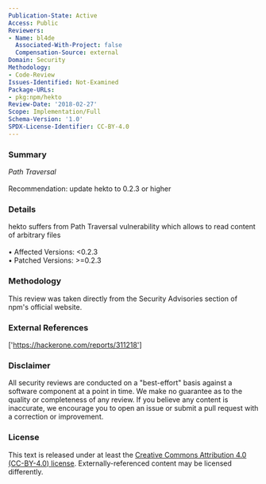 ```yaml
---
Publication-State: Active
Access: Public
Reviewers:
- Name: bl4de
  Associated-With-Project: false
  Compensation-Source: external
Domain: Security
Methodology:
- Code-Review
Issues-Identified: Not-Examined
Package-URLs:
- pkg:npm/hekto
Review-Date: '2018-02-27'
Scope: Implementation/Full
Schema-Version: '1.0'
SPDX-License-Identifier: CC-BY-4.0
---
```

### Summary
*Path Traversal*<br><br>Recommendation: update hekto to 0.2.3 or higher
### Details
hekto suffers from Path Traversal vulnerability which allows to read content of arbitrary files
<br><br>• Affected Versions: <0.2.3
<br>• Patched Versions: >=0.2.3
### Methodology
This review was taken directly from the Security Advisories section of npm's official website.
### External References
['https://hackerone.com/reports/311218']
### Disclaimer
All security reviews are conducted on a "best-effort" basis against a software component at a point in time. We make no guarantee as to the quality or completeness of any review. If you believe any content is inaccurate, we encourage you to open an issue or submit a pull request with a correction or improvement.
### License
This text is released under at least the [Creative Commons Attribution 4.0 (CC-BY-4.0) license](https://creativecommons.org/licenses/by/4.0/legalcode.txt). Externally-referenced content may be licensed differently.
